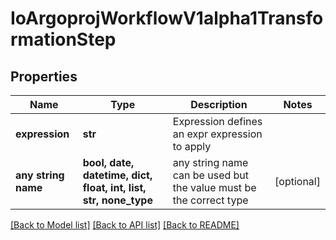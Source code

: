 # IoArgoprojWorkflowV1alpha1TransformationStep


## Properties
Name | Type | Description | Notes
------------ | ------------- | ------------- | -------------
**expression** | **str** | Expression defines an expr expression to apply | 
**any string name** | **bool, date, datetime, dict, float, int, list, str, none_type** | any string name can be used but the value must be the correct type | [optional]

[[Back to Model list]](../README.md#documentation-for-models) [[Back to API list]](../README.md#documentation-for-api-endpoints) [[Back to README]](../README.md)


